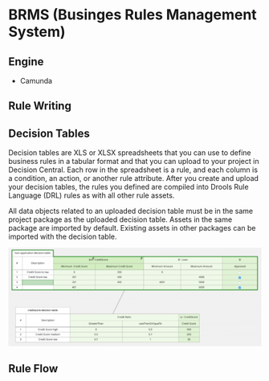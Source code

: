# BRMS (Businges Rules Management System)

## Engine
* Camunda

## Rule Writing

## Decision Tables
Decision tables are XLS or XLSX spreadsheets that you can use to define business rules in a tabular format and that you can upload to your project in Decision Central. Each row in the spreadsheet is a rule, and each column is a condition, an action, or another rule attribute. After you create and upload your decision tables, the rules you defined are compiled into Drools Rule Language (DRL) rules as with all other rule assets.

All data objects related to an uploaded decision table must be in the same project package as the uploaded decision table. Assets in the same package are imported by default. Existing assets in other packages can be imported with the decision table. 

![rhdm-decision-table.png](rhdm-decision-table.png)

## Rule Flow

